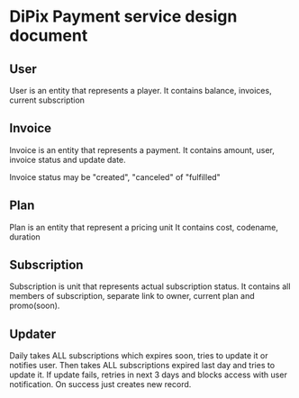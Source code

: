 # DiPix Payment service design document

## User

User is an entity that represents a player.
It contains balance, invoices, current subscription

## Invoice

Invoice is an entity that represents a payment.
It contains amount, user, invoice status and update date.

Invoice status may be "created", "canceled" of "fulfilled"

## Plan

Plan is an entity that represent a pricing unit
It contains cost, codename, duration

## Subscription

Subscription is unit that represents actual subscription status.
It contains all members of subscription, separate link to owner,
current plan and promo(soon).

## Updater

Daily takes ALL subscriptions which expires soon, tries to update it or notifies user.
Then takes ALL subscriptions expired last day and tries to update it. If update fails, retries in next 3 days and blocks access with user notification. On success just creates new record. 